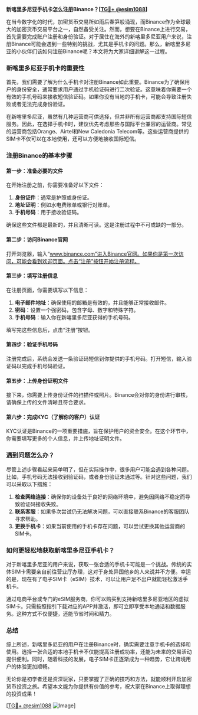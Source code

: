 **新喀里多尼亚手机卡怎么注册Binance？[[TG💪+ @esim1088](https://t.me/s/esim1088)]**

在当今数字化的时代，加密货币交易所如雨后春笋般涌现，而Binance作为全球最大的加密货币交易平台之一，自然备受关注。然而，想要在Binance上进行交易，首先需要完成账户注册和身份验证。对于居住在海外的新喀里多尼亚用户来说，注册Binance可能会遇到一些特别的挑战，尤其是手机卡的问题。那么，新喀里多尼亚的小伙伴们该如何注册Binance呢？本文将为大家详细讲解这一过程。

### 新喀里多尼亚手机卡的重要性

首先，我们需要了解为什么手机卡对注册Binance如此重要。Binance为了确保用户的身份安全，通常要求用户通过手机验证码进行二次验证。这意味着你需要一个有效的手机号码来接收短信验证码。如果你没有当地的手机卡，可能会导致注册失败或者无法完成身份验证。

在新喀里多尼亚，虽然有几种运营商可供选择，但并非所有运营商都支持国际短信服务。因此，在选择手机卡时，建议优先考虑那些与国际平台兼容的运营商。常见的运营商包括Orange、Airtel和New Caledonia Telecom等。这些运营商提供的SIM卡不仅可以在本地使用，还可以方便地接收国际短信。

### 注册Binance的基本步骤

#### 第一步：准备必要的文件

在开始注册之前，你需要准备好以下文件：

1. **身份证件**：通常是护照或身份证。
2. **地址证明**：例如水电费账单或银行对账单。
3. **手机号码**：用于接收验证码。

确保这些文件都是最新的，并且清晰可读。这是注册过程中不可或缺的一部分。

#### 第二步：访问Binance官网

打开浏览器，输入“www.binance.com”进入Binance官网。如果你是第一次访问，可能会看到欢迎页面。点击“注册”按钮开始注册流程。

#### 第三步：填写注册信息

在注册页面，你需要填写以下信息：

1. **电子邮件地址**：确保使用的邮箱是有效的，并且能够正常接收邮件。
2. **密码**：设置一个强密码，包含字母、数字和特殊字符。
3. **手机号码**：输入你在新喀里多尼亚获得的手机号码。

填写完这些信息后，点击“注册”按钮。

#### 第四步：验证手机号码

注册完成后，系统会发送一条验证码短信到你提供的手机号码。打开短信，输入验证码以完成手机号码验证。

#### 第五步：上传身份证明文件

接下来，你需要上传身份证件的扫描件或照片。Binance会对你的身份进行审核，请确保上传的文件清晰且符合要求。

#### 第六步：完成KYC（了解你的客户）认证

KYC认证是Binance的一项重要措施，旨在保护用户的资金安全。在这个环节中，你需要填写更多的个人信息，并上传地址证明文件。

### 遇到问题怎么办？

尽管上述步骤看起来简单明了，但在实际操作中，很多用户可能会遇到各种问题。比如，手机号码无法接收到验证码，或者身份验证未通过等。针对这些问题，我们可以采取以下措施：

1. **检查网络连接**：确保你的设备处于良好的网络环境中，避免因网络不稳定而导致验证码接收失败。
2. **联系客服**：如果多次尝试仍无法解决问题，可以直接联系Binance的客服团队寻求帮助。
3. **更换手机卡**：如果当前使用的手机卡存在问题，可以尝试更换其他运营商的SIM卡。

### 如何更轻松地获取新喀里多尼亚手机卡？

对于新喀里多尼亚的用户来说，获取一张合适的手机卡可能是一个挑战。传统的实体SIM卡需要亲自前往营业厅办理，这对于身处异国他乡的人来说并不方便。幸运的是，现在有了电子SIM卡（eSIM）技术，可以让用户足不出户就能轻松激活手机卡。

通过电商平台或专门的eSIM服务商，你可以购买到支持新喀里多尼亚地区的虚拟SIM卡。只需按照指引下载对应的APP并激活，即可立即享受本地通话和数据服务。这种方式不仅便捷，还能节省时间和精力。

### 总结

综上所述，新喀里多尼亚的用户在注册Binance时，确实需要注意手机卡的选择和使用。选择一张合适的本地手机卡不仅能提高注册成功率，还能为未来的交易活动提供便利。同时，随着科技的发展，电子SIM卡正逐渐成为一种趋势，它让跨境用户的体验更加顺畅。

无论你是初学者还是资深玩家，只要掌握了正确的技巧和方法，就能顺利开启加密货币投资之旅。希望本文能为你提供有价值的参考，祝大家在Binance上取得理想的投资成果！

[[TG💪+ @esim1088](https://t.me/s/esim1088) ![Image](https://i.postimg.cc/4NQfJmqS/Snipaste-2025-05-13-00-14-12.png)]